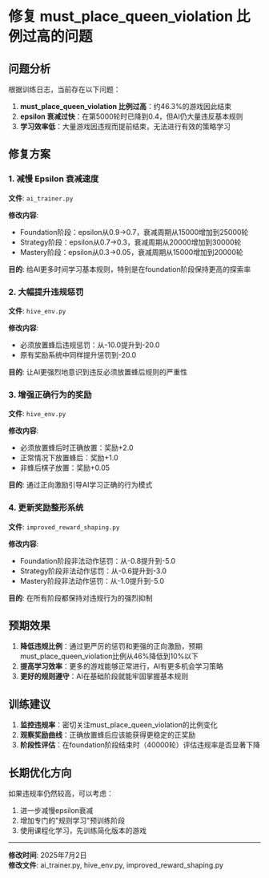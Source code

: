 # 修复 must_place_queen_violation 比例过高的问题

## 问题分析

根据训练日志，当前存在以下问题：
1. **must_place_queen_violation 比例过高**：约46.3%的游戏因此结束
2. **epsilon 衰减过快**：在第5000轮时已降到0.4，但AI仍大量违反基本规则
3. **学习效率低**：大量游戏因违规而提前结束，无法进行有效的策略学习

## 修复方案

### 1. 减慢 Epsilon 衰减速度

**文件**: `ai_trainer.py`

**修改内容**:
- Foundation阶段：epsilon从0.9->0.7，衰减周期从15000增加到25000轮
- Strategy阶段：epsilon从0.7->0.3，衰减周期从20000增加到30000轮  
- Mastery阶段：epsilon从0.3->0.05，衰减周期从15000增加到20000轮

**目的**: 给AI更多时间学习基本规则，特别是在foundation阶段保持更高的探索率

### 2. 大幅提升违规惩罚

**文件**: `hive_env.py`

**修改内容**:
- 必须放置蜂后违规惩罚：从-10.0提升到-20.0
- 原有奖励系统中同样提升惩罚到-20.0

**目的**: 让AI更强烈地意识到违反必须放置蜂后规则的严重性

### 3. 增强正确行为的奖励

**文件**: `hive_env.py`

**修改内容**:
- 必须放置蜂后时正确放置：奖励+2.0
- 正常情况下放置蜂后：奖励+1.0
- 非蜂后棋子放置：奖励+0.05

**目的**: 通过正向激励引导AI学习正确的行为模式

### 4. 更新奖励整形系统

**文件**: `improved_reward_shaping.py`

**修改内容**:
- Foundation阶段非法动作惩罚：从-0.8提升到-5.0
- Strategy阶段非法动作惩罚：从-0.6提升到-3.0
- Mastery阶段非法动作惩罚：从-1.0提升到-5.0

**目的**: 在所有阶段都保持对违规行为的强烈抑制

## 预期效果

1. **降低违规比例**：通过更严厉的惩罚和更强的正向激励，预期must_place_queen_violation比例从46%降低到10%以下
2. **提高学习效率**：更多的游戏能够正常进行，AI有更多机会学习策略
3. **更好的规则遵守**：AI在基础阶段就能牢固掌握基本规则

## 训练建议

1. **监控违规率**：密切关注must_place_queen_violation的比例变化
2. **观察奖励曲线**：正确放置蜂后应该能获得更稳定的正奖励
3. **阶段性评估**：在foundation阶段结束时（40000轮）评估违规率是否显著下降

## 长期优化方向

如果违规率仍然较高，可以考虑：
1. 进一步减慢epsilon衰减
2. 增加专门的"规则学习"预训练阶段
3. 使用课程化学习，先训练简化版本的游戏

---

**修改时间**: 2025年7月2日  
**修改文件**: ai_trainer.py, hive_env.py, improved_reward_shaping.py
